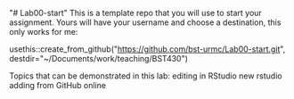 "# Lab00-start" 
This is a template repo that you will use to start your assignment.
Yours will have your username and choose a destination, this only works for me:

 usethis::create_from_github("https://github.com/bst-urmc/Lab00-start.git", destdir="~/Documents/work/teaching/BST430")
 
Topics that can be demonstrated in this lab:
editing in RStudio
new rstudio 
adding from GitHub online
